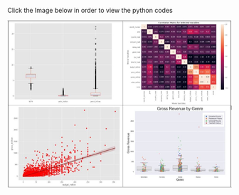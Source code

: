 Click the Image below in order to view the python codes

<a href = "https://github.com/karuproy/Portfolio_Project/blob/main/Movie%20Rating%20Analysis%20in%20SQL%20%26%20Python/Movie_Correlation_Analysis.ipynb">
  <img src="images/Visuals.jpg">
</a>
